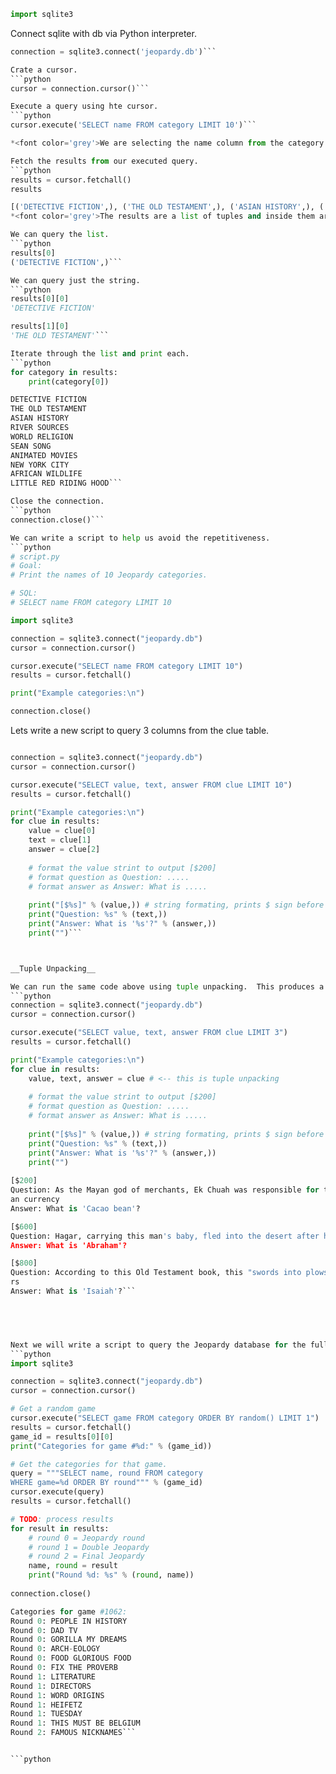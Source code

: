 

```python
import sqlite3
```

Connect sqlite with db via Python interpreter.
```python
connection = sqlite3.connect('jeopardy.db')```

Crate a cursor.
```python 
cursor = connection.cursor()```

Execute a query using hte cursor.
```python
cursor.execute('SELECT name FROM category LIMIT 10')```

*<font color='grey'>We are selecting the name column from the category table and limiting our results to 10.</font>*

Fetch the results from our executed query.
```python
results = cursor.fetchall()
results

[('DETECTIVE FICTION',), ('THE OLD TESTAMENT',), ('ASIAN HISTORY',), ('RIVER SOURCES',), ('WORLD RELIGION',), ('SEAN SONG',), ('ANIMATED MOVIES',), ('NEW YORK CITY',), ('AFRICAN WILDLIFE',), ('LITTLE RED RIDING HOOD',)]```
*<font color='grey'>The results are a list of tuples and inside them are 10 row entries from the ```name``` column.</font>*

We can query the list.
```python
results[0]
('DETECTIVE FICTION',)```

We can query just the string.
```python
results[0][0]
'DETECTIVE FICTION'

results[1][0]
'THE OLD TESTAMENT'```

Iterate through the list and print each.
```python
for category in results:
    print(category[0])

DETECTIVE FICTION
THE OLD TESTAMENT
ASIAN HISTORY
RIVER SOURCES
WORLD RELIGION
SEAN SONG
ANIMATED MOVIES
NEW YORK CITY
AFRICAN WILDLIFE
LITTLE RED RIDING HOOD```

Close the connection.
```python
connection.close()```

We can write a script to help us avoid the repetitiveness.
```python
# script.py
# Goal:
# Print the names of 10 Jeopardy categories.

# SQL:
# SELECT name FROM category LIMIT 10

import sqlite3

connection = sqlite3.connect("jeopardy.db")
cursor = connection.cursor()

cursor.execute("SELECT name FROM category LIMIT 10")
results = cursor.fetchall()

print("Example categories:\n")

connection.close()

```

Lets write a new script to query 3 columns from the clue table.
```python

connection = sqlite3.connect("jeopardy.db")
cursor = connection.cursor()

cursor.execute("SELECT value, text, answer FROM clue LIMIT 10")
results = cursor.fetchall()

print("Example categories:\n")
for clue in results:
    value = clue[0]
    text = clue[1]
    answer = clue[2]
    
    # format the value strint to output [$200]
    # format question as Question: .....
    # format answer as Answer: What is .....
    
    print("[$%s]" % (value,)) # string formating, prints $ sign before value
    print("Question: %s" % (text,))
    print("Answer: What is '%s'?" % (answer,))
    print("")```



__Tuple Unpacking__

We can run the same code above using tuple unpacking.  This produces a single two lines of code in our for loop.
```python
connection = sqlite3.connect("jeopardy.db")
cursor = connection.cursor()

cursor.execute("SELECT value, text, answer FROM clue LIMIT 3")
results = cursor.fetchall()

print("Example categories:\n")
for clue in results:
    value, text, answer = clue # <-- this is tuple unpacking
    
    # format the value strint to output [$200]
    # format question as Question: .....
    # format answer as Answer: What is .....
    
    print("[$%s]" % (value,)) # string formating, prints $ sign before value
    print("Question: %s" % (text,))
    print("Answer: What is '%s'?" % (answer,))
    print("")
    
[$200]
Question: As the Mayan god of merchants, Ek Chuah was responsible for this yummy bean, once the standard May
an currency
Answer: What is 'Cacao bean'?

[$600]
Question: Hagar, carrying this man's baby, fled into the desert after harsh treatment from his wife
Answer: What is 'Abraham'?

[$800]
Question: According to this Old Testament book, this "swords into plowshares" prophet walked naked for 3 yea
rs
Answer: What is 'Isaiah'?```
    




Next we will write a script to query the Jeopardy database for the full set of categories for a game.
```python
import sqlite3

connection = sqlite3.connect("jeopardy.db")
cursor = connection.cursor()

# Get a random game
cursor.execute("SELECT game FROM category ORDER BY random() LIMIT 1")
results = cursor.fetchall()
game_id = results[0][0]
print("Categories for game #%d:" % (game_id))

# Get the categories for that game.
query = """SELECT name, round FROM category
WHERE game=%d ORDER BY round""" % (game_id)
cursor.execute(query)
results = cursor.fetchall()

# TODO: process results
for result in results:
    # round 0 = Jeopardy round
    # round 1 = Double Jeopardy
    # round 2 = Final Jeopardy
    name, round = result
    print("Round %d: %s" % (round, name))
    
connection.close()

Categories for game #1062:
Round 0: PEOPLE IN HISTORY
Round 0: DAD TV
Round 0: GORILLA MY DREAMS
Round 0: ARCH-EOLOGY
Round 0: FOOD GLORIOUS FOOD
Round 0: FIX THE PROVERB
Round 1: LITERATURE
Round 1: DIRECTORS
Round 1: WORD ORIGINS
Round 1: HEIFETZ
Round 1: TUESDAY
Round 1: THIS MUST BE BELGIUM
Round 2: FAMOUS NICKNAMES```


```python

```
